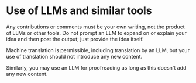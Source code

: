 # Use of LLMs and similar tools

Any contributions or comments must be your own writing, not the product of LLMs or other tools. Do not prompt an LLM to expand on or explain your idea and then post the output; just provide the idea itself.

Machine translation is permissible, including translation by an LLM, but your use of translation should not introduce any new content.

Similarly, you may use an LLM for proofreading as long as this doesn't add any new content.
